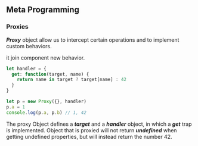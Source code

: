 ## Meta Programming

### Proxies
***Proxy*** object allow us to intercept certain operations and to implement custom behaviors.

it join component new behavior.

```js
let handler = {
  get: function(target, name) {
    return name in target ? target[name] : 42
  }
}

let p = new Proxy({}, handler)
p.a = 1
console.log(p.a, p.b) // 1, 42
```

The proxy Object defines a ***target*** and a ***handler*** object, in which a ***get*** trap is implemented. Object that is proxied will not return ***undefined*** when getting undefined properties, but will instead return the number 42.